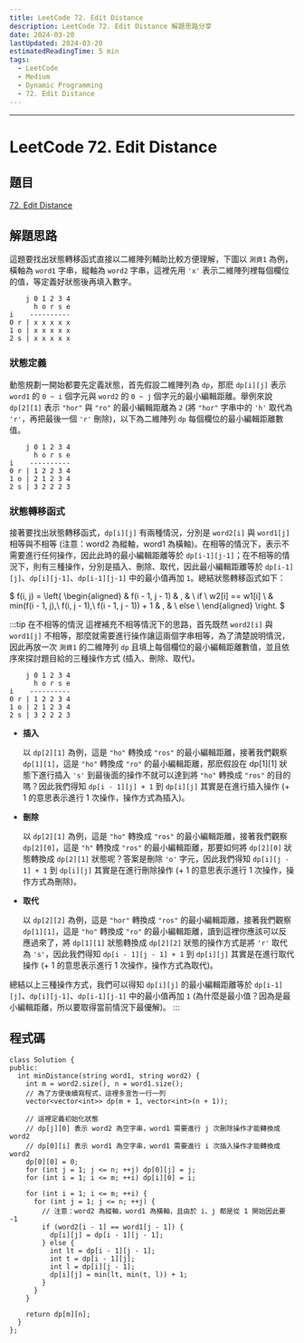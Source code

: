 ```yaml
---
title: LeetCode 72. Edit Distance
description: LeetCode 72. Edit Distance 解題思路分享
date: 2024-03-20
lastUpdated: 2024-03-20
estimatedReadingTime: 5 min
tags:
  - LeetCode
  - Medium
  - Dynamic Programming
  - 72. Edit Distance
---
```


<p hidden>
LeetCode 72. Edit Distance 解題思路分享。
</p>

---

# LeetCode 72. Edit Distance

## 題目

[72. Edit Distance](https://leetcode.com/problems/edit-distance/)

## 解題思路

這題要找出狀態轉移函式直接以二維陣列輔助比較方便理解，下圖以 `測資1` 為例，橫軸為 `word1` 字串，縱軸為 `word2` 字串，這裡先用 `'x'` 表示二維陣列裡每個欄位的值，等定義好狀態後再填入數字。

```
    j 0 1 2 3 4
      h o r s e
i    ----------
0 r | x x x x x
1 o | x x x x x
2 s | x x x x x
```

### 狀態定義
動態規劃一開始都要先定義狀態，首先假設二維陣列為 `dp`，那麽 `dp[i][j]` 表示 `word1` 的 `0 ~ i` 個字元與 `word2` 的 `0 ~ j` 個字元的最小編輯距離。舉例來說 `dp[2][1]` 表示 `"hor"` 與 `"ro"` 的最小編輯距離為 `2` (將 `"hor"` 字串中的 `'h'` 取代為 `'r'`，再把最後一個 `'r'` 刪除)，以下為二維陣列 `dp` 每個欄位的最小編輯距離數值。

```
    j 0 1 2 3 4
      h o r s e
i    ----------
0 r | 1 2 2 3 4
1 o | 2 1 2 3 4
2 s | 3 2 2 2 3
```

### 狀態轉移函式
接著要找出狀態轉移函式，`dp[i][j]` 有兩種情況，分別是 `word2[i]` 與 `word1[j]` 相等與不相等 (注意：word2 為縱軸，word1 為橫軸)。在相等的情況下，表示不需要進行任何操作，因此此時的最小編輯距離等於 `dp[i-1][j-1]`；在不相等的情況下，則有三種操作，分別是插入、刪除、取代，因此最小編輯距離等於 `dp[i-1][j]`、`dp[i][j-1]`、`dp[i-1][j-1]` 中的最小值再加 `1`。總結狀態轉移函式如下：

<p overflow-scroll>

$
f(i, j) = 
\left\{
\begin{aligned}
& f(i - 1, j - 1)                                    & , & \ if \ w2[i] == w1[i] \\
& min(f(i - 1, j),\ f(i, j - 1),\ f(i - 1, j - 1)) + 1 & , & \ else \\
\end{aligned}
\right.
$

</p>

:::tip 在不相等的情況
這裡補充不相等情況下的思路，首先既然 `word2[i]` 與 `word1[j]` 不相等，那麼就需要進行操作讓這兩個字串相等，為了清楚說明情況，因此再放一次 `測資1` 的二維陣列 `dp` 且填上每個欄位的最小編輯距離數值，並且依序來探討題目給的三種操作方式 (插入、刪除、取代)。
```
    j 0 1 2 3 4
      h o r s e
i    ----------
0 r | 1 2 2 3 4
1 o | 2 1 2 3 4
2 s | 3 2 2 2 3
```
- **插入**
  
  以 `dp[2][1]` 為例，這是 `"ho"` 轉換成 `"ros"` 的最小編輯距離，接著我們觀察 `dp[1][1]`，這是 `"ho"` 轉換成 `"ro"` 的最小編輯距離，那麽假設在 dp[1][1] 狀態下進行插入 `'s'` 到最後面的操作不就可以達到將 `"ho"` 轉換成 `"ros"` 的目的嗎？因此我們得知 `dp[i - 1][j] + 1` 到 `dp[i][j]` 其實是在進行插入操作 (+ 1 的意思表示進行 1 次操作，操作方式為插入)。

- **刪除**

  以 `dp[2][1]` 為例，這是 `"ho"` 轉換成 `"ros"` 的最小編輯距離，接著我們觀察 `dp[2][0]`，這是 `"h"` 轉換成 `"ros"` 的最小編輯距離，那要如何將 `dp[2][0]` 狀態轉換成 `dp[2][1]` 狀態呢？答案是刪除 `'o'` 字元，因此我們得知 `dp[i][j - 1] + 1` 到 `dp[i][j]` 其實是在進行刪除操作 (+ 1 的意思表示進行 1 次操作，操作方式為刪除)。

- **取代**

  以 `dp[2][2]` 為例，這是 `"hor"` 轉換成 `"ros"` 的最小編輯距離，接著我們觀察 `dp[1][1]`，這是 `"ho"` 轉換成 `"ro"` 的最小編輯距離，讀到這裡你應該可以反應過來了，將 `dp[1][1]` 狀態轉換成 `dp[2][2]` 狀態的操作方式是將 `'r'` 取代為 `'s'`，因此我們得知 `dp[i - 1][j - 1] + 1` 到 `dp[i][j]` 其實是在進行取代操作 (+ 1 的意思表示進行 1 次操作，操作方式為取代)。

總結以上三種操作方式，我們可以得知 `dp[i][j]` 的最小編輯距離等於 `dp[i-1][j]`、`dp[i][j-1]`、`dp[i-1][j-1]` 中的最小值再加 `1` (為什麼是最小值？因為是最小編輯距離，所以要取得當前情況下最優解)。
:::

## 程式碼

```cpp:line-numbers
class Solution {
public:
  int minDistance(string word1, string word2) {
    int m = word2.size(), n = word1.size();
    // 為了方便後續寫程式，這裡多宣告一行一列
    vector<vector<int>> dp(m + 1, vector<int>(n + 1));

    // 這裡定義初始化狀態
    // dp[j][0] 表示 word2 為空字串，word1 需要進行 j 次刪除操作才能轉換成 word2
    // dp[0][i] 表示 word1 為空字串，word1 需要進行 i 次插入操作才能轉換成 word2
    dp[0][0] = 0;
    for (int j = 1; j <= n; ++j) dp[0][j] = j;
    for (int i = 1; i <= m; ++i) dp[i][0] = i;

    for (int i = 1; i <= m; ++i) {
      for (int j = 1; j <= n; ++j) {
        // 注意：word2 為縱軸，word1 為橫軸，且由於 i、j 都是從 1 開始因此要 -1
        if (word2[i - 1] == word1[j - 1]) {
          dp[i][j] = dp[i - 1][j - 1];
        } else {
          int lt = dp[i - 1][j - 1];
          int t = dp[i - 1][j];
          int l = dp[i][j - 1];
          dp[i][j] = min(lt, min(t, l)) + 1;
        }
      }
    }

    return dp[m][n];
  }
};
```
